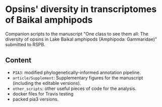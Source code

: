 # Opsins' diversity in transcriptomes of Baikal amphipods

Companion scripts to the manuscript "One class to see them all: The diversity of opsins in Lake Baikal amphipods (Amphipoda: Gammaridae)" submitted to RSPB.

## Content

* `PIA3`: modified phylogenetically-informed annotation pipeline.
* `article/Supplement`: Supplementary figures for the manuscript (including the editable versions).
* `other_scripts`: other useful pieces of code for the analysis.
* docker files for Travis testing
* packed pia3 versions.



